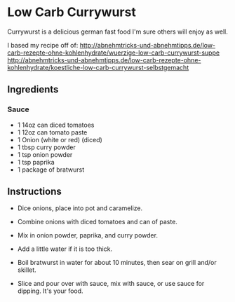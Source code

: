 # Low Carb Currywurst

Currywurst is a delicious german fast food I'm sure others will enjoy as well.

I based my recipe off of:
http://abnehmtricks-und-abnehmtipps.de/low-carb-rezepte-ohne-kohlenhydrate/wuerzige-low-carb-currywurst-suppe
http://abnehmtricks-und-abnehmtipps.de/low-carb-rezepte-ohne-kohlenhydrate/koestliche-low-carb-currywurst-selbstgemacht

## Ingredients
### Sauce
- 1 14oz can diced tomatoes
- 1 12oz can tomato paste
- 1 Onion (white or red) (diced)
- 1 tbsp curry powder
- 1 tsp onion powder
- 1 tsp paprika
- 1 package of bratwurst

## Instructions

- Dice onions, place into pot and caramelize.
- Combine onions with diced tomatoes and can of paste.
- Mix in onion powder, paprika, and curry powder.
- Add a little water if it is too thick.

- Boil bratwurst in water for about 10 minutes, then sear on grill and/or skillet. 
- Slice and pour over with sauce, mix with sauce, or use sauce for dipping. It's your food.
